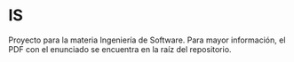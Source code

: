 # IS
Proyecto para la materia Ingeniería de Software. Para mayor información, el 
PDF con el enunciado se encuentra en la raíz del repositorio.
